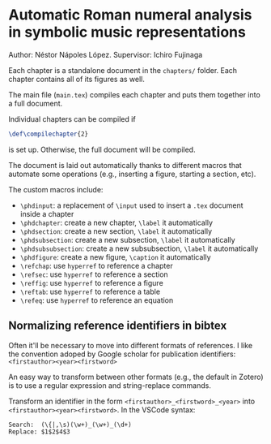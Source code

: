# Automatic Roman numeral analysis in symbolic music representations

Author: Néstor Nápoles López. Supervisor: Ichiro Fujinaga

Each chapter is a standalone document in the `chapters/` folder. Each chapter contains all of its figures as well.

The main file (`main.tex`) compiles each chapter and puts them together into a full document.

Individual chapters can be compiled if

```latex
\def\compilechapter{2}
```

is set up. Otherwise, the full document will be compiled.

The document is laid out automatically thanks to different macros that automate some operations (e.g., inserting a figure, starting a section, etc).

The custom macros include:

- `\phdinput`: a replacement of `\input` used to insert a `.tex` document inside a chapter
- `\phdchapter`: create a new chapter, `\label` it automatically
- `\phdsection`: create a new section, `\label` it automatically
- `\phdsubsection`: create a new subsection, `\label` it automatically
- `\phdsubsubsection`: create a new subsubsection, `\label` it automatically
- `\phdfigure`: create a new figure, `\caption` it automatically
- `\refchap`: use `hyperref` to reference a chapter
- `\refsec`: use `hyperref` to reference a section
- `\reffig`: use `hyperref` to reference a figure
- `\reftab`: use `hyperref` to reference a table
- `\refeq`: use `hyperref` to reference an equation


## Normalizing reference identifiers in bibtex

Often it'll be necessary to move into different formats of references.
I like the convention adoped by Google scholar for publication identifiers: `<firstauthor><year><firstword>`

An easy way to transform between other formats (e.g., the default in Zotero) is to use a regular expression and string-replace commands.

Transform an identifier in the form `<firstauthor>_<firstword>_<year>` into `<firstauthor><year><firstword>`.
In the VSCode syntax:

```
Search:  (\{|,\s)(\w+)_(\w+)_(\d+)
Replace: $1$2$4$3
```
